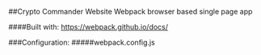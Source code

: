 ##Crypto Commander Website
Webpack browser based single page app

####Built with:
https://webpack.github.io/docs/

###Configuration:
#####webpack.config.js
